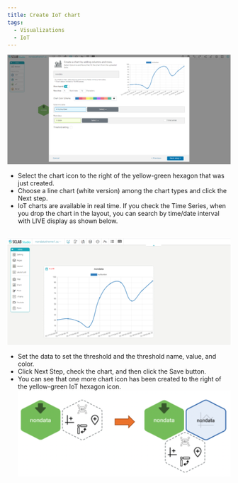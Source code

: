 ```yaml
---
title: Create IoT chart
tags:
  - Visualizations
  - IoT
---
```



![IoT Line Chart](./31.png)
- Select the chart icon to the right of the yellow-green hexagon that was just created.
- Choose a line chart (white version) among the chart types and click the Next step.
- IoT charts are available in real time. If you check the Time Series, when you drop the chart in the layout, you can search by time/date interval with LIVE display as shown below.
<br/><br/>

![Create a Line chart](./32.png)
- Set the data to set the threshold and the threshold name, value, and color.
- Click Next Step, check the chart, and then click the Save button.
- You can see that one more chart icon has been created to the right of the yellow-green IoT hexagon icon.
![Create Line chart hexagon](./34.png)
<br/><br/>